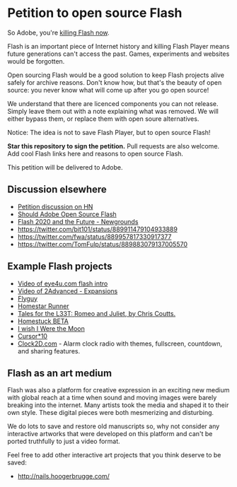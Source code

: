 # Petition to open source Flash

So Adobe, you're [killing Flash now](https://blogs.adobe.com/conversations/2017/07/adobe-flash-update.html).

Flash is an important piece of Internet history and killing Flash Player means future generations can't access the past. Games, experiments and websites would be forgotten.

Open sourcing Flash would be a good solution to keep Flash projects alive safely for archive reasons. Don't know how, but that's the beauty of open source: you never know what will come up after you go open source!

We understand that there are licenced components you can not release. Simply leave them out with a note explaining what was removed. We will either bypass them, or replace them with open soure alternatives.

Notice: The idea is not to save Flash Player, but to open source Flash!

__Star this repository to sign the petition.__ Pull requests are also welcome. Add cool Flash links here and reasons to open source Flash.

This petition will be delivered to Adobe.

## Discussion elsewhere
- [Petition discussion on HN](https://news.ycombinator.com/item?id=14859740)
- [Should Adobe Open Source Flash](https://gitgalaxy.com/should-adobe-open-source-flash/)
- [Flash 2020 and the Future - Newgrounds](http://www.newgrounds.com/bbs/topic/1424896)
- https://twitter.com/bit101/status/889911479104933889
- https://twitter.com/fwa/status/889957817330917377
- https://twitter.com/TomFulp/status/889883079137005570

## Example Flash projects
- [Video of eye4u.com flash intro](https://www.youtube.com/watch?v=3aT4wt0fmGU)
- [Video of 2Advanced - Expansions](https://www.youtube.com/watch?v=SVm6d87ERYg)
- [Flyguy](https://en.wikipedia.org/wiki/Fly_Guy_(video_game))
- [Homestar Runner](http://homestarrunner.com)
- [Tales for the L33T: Romeo and Juliet, by Chris Coutts.](http://www.albinoblacksheep.com/flash/romjul)
- [Homestuck BETA](http://www.mspaintadventures.com/?s=5)
- [I wish I Were the Moon](http://www.kongregate.com/games/danielben/i-wish-i-were-the-moon)
- [Cursor\*10](http://www.flashgamesplayer.com/online/Cursor-10.html)
- [Clock2D.com](https://www.clock2d.com/) - Alarm clock radio with themes, fullscreen, countdown, and sharing features.

## Flash as an art medium
Flash was also a platform for creative expression in an exciting new medium with global reach at a time when sound and moving images were barely breaking into the internet. Many artists took the media and shaped it to their own style. These digital pieces were both mesmerizing and disturbing. 

We do lots to save and restore old manuscripts so, why not consider any interactive artworks that were developed on this platform and can't be ported truthfully to just a video format.

Feel free to add other interactive art projects that you think deserve to be saved:
- http://nails.hoogerbrugge.com/
